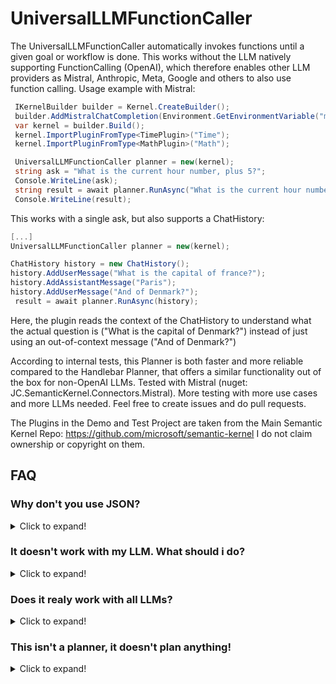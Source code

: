 # UniversalLLMFunctionCaller

The UniversalLLMFunctionCaller automatically invokes functions until a given goal or workflow is done. This works without the LLM natively supporting FunctionCalling (OpenAI), which therefore enables other LLM providers as Mistral, Anthropic, Meta, Google and others to also use function calling.
Usage example with Mistral:

```C#
 IKernelBuilder builder = Kernel.CreateBuilder();
 builder.AddMistralChatCompletion(Environment.GetEnvironmentVariable("mistral_key"), "mistral-small");
 var kernel = builder.Build();
 kernel.ImportPluginFromType<TimePlugin>("Time");
 kernel.ImportPluginFromType<MathPlugin>("Math");

 UniversalLLMFunctionCaller planner = new(kernel);
 string ask = "What is the current hour number, plus 5?";
 Console.WriteLine(ask);
 string result = await planner.RunAsync("What is the current hour number, plus 5?");
 Console.WriteLine(result);
```

This works with a single ask, but also supports a ChatHistory:

```C#
[...]
UniversalLLMFunctionCaller planner = new(kernel);

ChatHistory history = new ChatHistory();
history.AddUserMessage("What is the capital of france?");
history.AddAssistantMessage("Paris");
history.AddUserMessage("And of Denmark?");
 result = await planner.RunAsync(history);
```
Here, the plugin reads the context of the ChatHistory to understand what the actual question is ("What is the capital of Denmark?") instead of just using an out-of-context message ("And of Denmark?")

According to internal tests, this Planner is both faster and more reliable compared to the Handlebar Planner, that offers a similar functionality out of the box for non-OpenAI LLMs.
Tested with Mistral (nuget: JC.SemanticKernel.Connectors.Mistral). More testing with more use cases and more LLMs needed. Feel free to create issues and do pull requests.

The Plugins in the Demo and Test Project are taken from the Main Semantic Kernel Repo: https://github.com/microsoft/semantic-kernel 
I do not claim ownership or copyright on them.

## FAQ

### Why don't you use JSON?
<details>
<summary>Click to expand!</summary>

The completely made up standard "TextPrompt3000" needs less tokens and is therefore faster and cheaper, especially if you have many Plugins registered. The algorithm relies on retries and telling the LLM their mistakes. This is to mitigate high costs and long runs.

</details>

### It doesn't work with my LLM. What should i do?
<details>
<summary>Click to expand!</summary>

Please create an issue on Github and share as many information as possible: what was the task, what plugins were used, what did the LLM respond?

</details>

### Does it realy work with all LLMs?
<details>
<summary>Click to expand!</summary>

No. For Mistral, the medium and small models work. The Tiny Model seems to lack a basic understanding of planning, and does not move forward in the process. An undefined minimum of cleverness needs to reside in the LLM for this to work

</details>

### This isn't a planner, it doesn't plan anything!
<details>
<summary>Click to expand!</summary>

True. Planner is the closest concept available in Semantic Kernel. There is no planning step to enable the real-time output of plugins to influence the calling of the next plugins.

</details>
